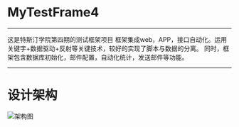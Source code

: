 # MyTestFrame4

---
这是特斯汀学院第四期的测试框架项目
  框架集成web，APP，接口自动化。运用关键字+数据驱动+反射等关键技术，较好的实现了脚本与数据的分离。
  同时，框架包含数据库初始化，邮件配置，自动化统计，发送邮件等功能。

---

# 设计架构
  ![架构图](https://github.com/learningperl/MyTestFrame4/blob/master/lib/%E8%87%AA%E5%8A%A8%E5%8C%96%E6%A1%86%E6%9E%B6%E4%BD%93%E7%B3%BB.png)
